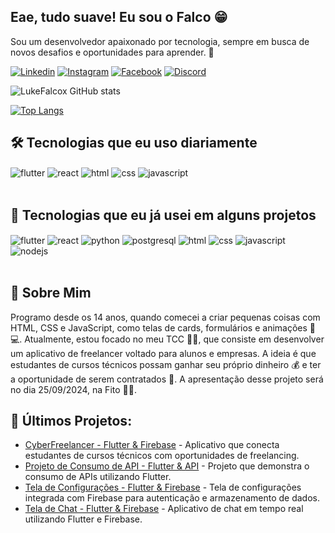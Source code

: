 ## Eae, tudo suave! Eu sou o Falco 😁

Sou um desenvolvedor apaixonado por tecnologia, sempre em busca de novos desafios e oportunidades para aprender. 🚀

[![Linkedin](https://img.shields.io/badge/LinkedIn-0077B5?style=for-the-badge&logo=linkedin&logoColor=white)](https://www.linkedin.com/in/luis-falco-43b51225b/)
[![Instagram](https://img.shields.io/badge/Instagram-E4405F?style=for-the-badge&logo=instagram&logoColor=white)](https://www.instagram.com)
[![Facebook](https://img.shields.io/badge/Facebook-1877F2?style=for-the-badge&logo=facebook&logoColor=white)](https://web.facebook.com/profile.php?id=100072304717807)
[![Discord](https://img.shields.io/badge/Discord-7289DA?style=for-the-badge&logo=discord&logoColor=white)](https://discord.com/channels/1286307053085659186/1286307053085659190)

![LukeFalcox GitHub stats](https://github-readme-stats.vercel.app/api?username=LukeFalcox&show_icons=true&theme=tokyonight)

[![Top Langs](https://github-readme-stats.vercel.app/api/top-langs/?username=LukeFalcox)](https://github.com/LukeFalcox/github-readme-stats)


## 🛠 Tecnologias que eu uso diariamente

<div>
    <img align='center' alt='flutter' src='https://img.shields.io/badge/Flutter-02569B?style=for-the-badge&logo=flutter&logoColor=white'>
    <img align='center' alt='react' src='https://img.shields.io/badge/React-20232A?style=for-the-badge&logo=react&logoColor=61DAFB'>
    <img align='center' alt='html' src='https://img.shields.io/badge/HTML5-E34F26?style=for-the-badge&logo=html5&logoColor=white'>
    <img align='center' alt='css' src='https://img.shields.io/badge/CSS3-1572B6?style=for-the-badge&logo=css3&logoColor=white'>
    <img align='center' alt='javascript' src='https://img.shields.io/badge/JavaScript-F7DF1E?style=for-the-badge&logo=javascript&logoColor=black'>
</div><br/>

## 🧰 Tecnologias que eu já usei em alguns projetos

<div>
    <img align='center' alt='flutter' src='https://img.shields.io/badge/Flutter-02569B?style=for-the-badge&logo=flutter&logoColor=white'>
    <img align='center' alt='react' src='https://img.shields.io/badge/React-20232A?style=for-the-badge&logo=react&logoColor=61DAFB'>
    <img align='center' alt='python' src='https://img.shields.io/badge/Python-3776AB?style=for-the-badge&logo=python&logoColor=white'>
    <img align='center' alt='postgresql' src='https://img.shields.io/badge/PostgreSQL-316192?style=for-the-badge&logo=postgresql&logoColor=white'>
    <img align='center' alt='html' src='https://img.shields.io/badge/HTML5-E34F26?style=for-the-badge&logo=html5&logoColor=white'>
    <img align='center' alt='css' src='https://img.shields.io/badge/CSS3-1572B6?style=for-the-badge&logo=css3&logoColor=white'>
    <img align='center' alt='javascript' src='https://img.shields.io/badge/JavaScript-F7DF1E?style=for-the-badge&logo=javascript&logoColor=black'>
    <img align='center' alt='nodejs' src='https://img.shields.io/badge/Node.js-43853D?style=for-the-badge&logo=node.js&logoColor=white'>
</div><br/>

## 🎨 Sobre Mim

Programo desde os 14 anos, quando comecei a criar pequenas coisas com HTML, CSS e JavaScript, como telas de cards, formulários e animações 🎨💻. Atualmente, estou focado no meu TCC 😵‍💫, que consiste em desenvolver um aplicativo de freelancer voltado para alunos e empresas. A ideia é que estudantes de cursos técnicos possam ganhar seu próprio dinheiro 💰 e ter a oportunidade de serem contratados 🎯. A apresentação desse projeto será no dia 25/09/2024, na Fito 🏫🥳.

## 📌 Últimos Projetos:
- [CyberFreelancer - Flutter & Firebase](https://github.com/LukeFalcox/App-Freelancer) - Aplicativo que conecta estudantes de cursos técnicos com oportunidades de freelancing.</br>
- [Projeto de Consumo de API - Flutter & API](https://github.com/LukeFalcox/Projeto-Api) - Projeto que demonstra o consumo de APIs utilizando Flutter.</br>
- [Tela de Configurações - Flutter & Firebase](https://github.com/LukeFalcox/SettingsScreen) - Tela de configurações integrada com Firebase para autenticação e armazenamento de dados.</br>
- [Tela de Chat - Flutter & Firebase](https://github.com/LukeFalcox/Chat-Menssager) - Aplicativo de chat em tempo real utilizando Flutter e Firebase.</br>
